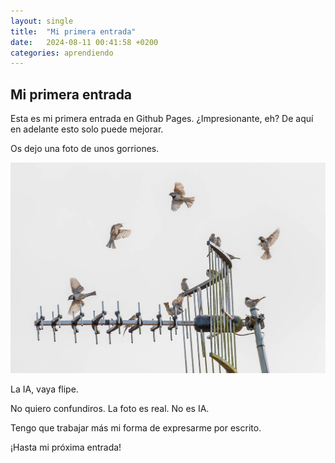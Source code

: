 ```yaml
---
layout: single
title:  "Mi primera entrada"
date:   2024-08-11 00:41:58 +0200
categories: aprendiendo
---
```

## Mi primera entrada

Esta es mi primera entrada en Github Pages. ¿Impresionante, eh?
De aquí en adelante esto solo puede mejorar.

Os dejo una foto de unos gorriones.

![Unos gorriones](/assets/images/2024-08-11_gorriones_IMG_1377.jpg)

La IA, vaya flipe.

No quiero confundiros. La foto es real. No es IA.

Tengo que trabajar más mi forma de expresarme por escrito.

¡Hasta mi próxima entrada!


